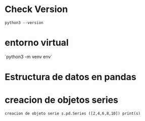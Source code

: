 # Check Version 
`python3 --version`

# entorno virtual

`python3 -m venv env´

# Estructura de datos en pandas


# creacion de objetos series
`
creacion de objeto serie
s.pd.Series ([2,4,6,8,10])
print(s)
`
